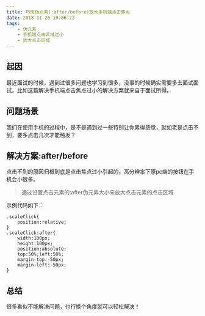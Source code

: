 ```yaml
---
title: 巧用伪元素(:after/before)放大手机端点击焦点
date: 2018-11-26 19:06:23
tags:
	- 伪元素
	- 手机端点击区域过小
	- 放大点击区域
---
```


## 起因
最近面试的时候，遇到过很多问题也学习到很多，没事的时候确实需要多去面试面试，比如这篇解决手机端点击焦点过小的解决方案就来自于面试所得。


## 问题场景
我们在使用手机的过程中，是不是遇到过一些特别让你累得感觉，就如老是点击不到，要多点击几次才能触发？


## 解决方案:after/before
点击不到的原因归根到底是点击焦点过小引起的，高分辨率下原pc端的按钮在手机会小很多。
> 通过设置点击元素的:after伪元素大小来放大点击元素的点击区域

示例代码如下：
```
.scaleClick{
	position:relative;
}
.scaleClick:after{
	width:100px;
	height:100px;
	position:absolute;
	top:50%;left:50%;
	margin-top:-50px;
	margin-left:-50px;
}

```


## 总结
很多看似不能解决问题，也行换个角度就可以轻松解决！